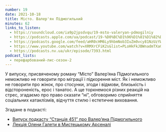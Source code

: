 ```yaml
---
number: 19
date: 2021-10-18
title: Місто. Валер'ян Підмогильний
minutes: 62
links_to_listen:
  - https://soundcloud.com/ia9p2jpsdvqu/19-msto-valeryan-pdmogilniy
  - https://podcasts.apple.com/ua/podcast/19-%D0%BC%D1%96%D1%81%D1%82%D0%BE-%D0%B2%D0%B0%D0%BB%D0%B5%D1%80%D1%8F%D0%BD-%D0%BF%D1%96%D0%B4%D0%BC%D0%BE%D0%B3%D0%B8%D0%BB%D1%8C%D0%BD%D0%B8%D0%B9/id1563575488?i=1000538895895
  - https://podcasts.google.com/feed/aHR0cHM6Ly9hbmNob3IuZm0vcy81NzUzYWEwMC9wb2RjYXN0L3Jzcw/episode/NzI0YjdiZDktM2E0YS00YWU4LTk1YzYtZDE4MDU5MzJmZTM1
  - https://www.youtube.com/watch?v=XRMXrCFiK2s&list=PLoHkFkJBWnadmTXaGYTeHX7pwAliObyHw&index=10
  - https://podcasts.nv.ua/ukr/episode/7393.html
podcast_lists:
  - перефарбований-лис-сезон-2
---
```


У випуску, присвяченому роману “Місто” Валер’яна Підмогильного неможливо не
говорити про міграції і підкорення міст. Як і неможливо не говорити про жінок,
про стосунки, згоди і відмови, близькість і відстороненість, ерос і танатос.
А ще торкнемося різних реакцій на стрес, згадаємо про право сказати “ні”,
обговоримо сприйняття соціальних катаклізмів, відчуття стилю і естетичне
виховання.

Згадане в подкасті: 

- [Випуск подкасту “Станція 451” про Валер’яна Підмогильного][1]
- [Лекція Олени Галети в Мистецькому Арсеналі][2]

[1]: /станція-451/12/
[2]: https://youtu.be/9VlCCgVO4hI
